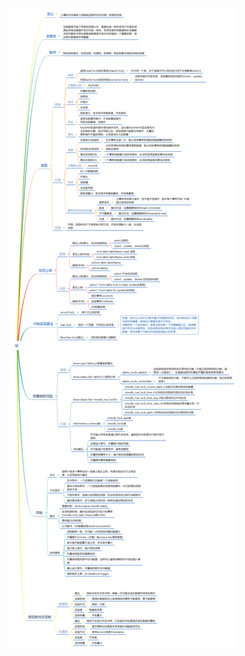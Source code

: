 ![title](https://raw.githubusercontent.com/liujinxi931204/image/master/gitnote/2020/06/17/1592384728792-1592384729092.png)  
